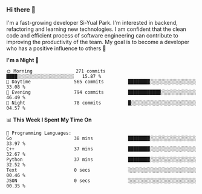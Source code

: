 ### Hi there 👋


I'm a fast-growing developer Si-Yual Park. I'm interested in backend, refactoring and learning new technologies. I am confident that the clean code and efficient process of software engineering can contribute to improving the productivity of the team. My goal is to become a developer who has a positive influence to others 🔭

<!--START_SECTION:waka-->
**I'm a Night 🦉** 

```text
🌞 Morning                271 commits         ████░░░░░░░░░░░░░░░░░░░░░   15.87 % 
🌆 Daytime                565 commits         ████████░░░░░░░░░░░░░░░░░   33.08 % 
🌃 Evening                794 commits         ████████████░░░░░░░░░░░░░   46.49 % 
🌙 Night                  78 commits          █░░░░░░░░░░░░░░░░░░░░░░░░   04.57 % 
```


📊 **This Week I Spent My Time On** 

```text
💬 Programming Languages: 
Go                       38 mins             ████████░░░░░░░░░░░░░░░░░   33.97 % 
C++                      37 mins             ████████░░░░░░░░░░░░░░░░░   32.67 % 
Python                   37 mins             ████████░░░░░░░░░░░░░░░░░   32.52 % 
Text                     0 secs              ░░░░░░░░░░░░░░░░░░░░░░░░░   00.46 % 
JSON                     0 secs              ░░░░░░░░░░░░░░░░░░░░░░░░░   00.35 % 
```


<!--END_SECTION:waka-->

